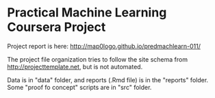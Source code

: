 # Practical Machine Learning Coursera Project

Project report is here: http://map0logo.github.io/predmachlearn-011/

The project file organization tries to follow the site schema from http://projecttemplate.net, but is not automated.

Data is in "data" folder, and reports (.Rmd file) is in the "reports" folder. Some "proof fo concept" scripts are in "src" folder.
